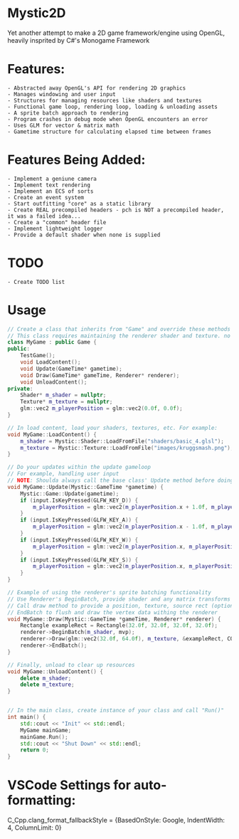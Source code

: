 # Mystic2D
Yet another attempt to make a 2D game framework/engine using OpenGL, heavily insprited by C#'s Monogame Framework

# Features:
    - Abstracted away OpenGL's API for rendering 2D graphics
    - Manages windowing and user input
    - Structures for managing resources like shaders and textures
    - Functional game loop, rendering loop, loading & unloading assets
    - A sprite batch approach to rendering
    - Program crashes in debug mode when OpenGL encounters an error
    - Uses GLM for vector & matrix math
    - Gametime structure for calculating elapsed time between frames

# Features Being Added:
    - Implement a geniune camera
    - Implement text rendering
    - Implement an ECS of sorts
    - Create an event system
    - Start outfitting "core" as a static library
    - Create REAL precompiled headers - pch is NOT a precompiled header, it was a failed idea...
    - Create a "common" header file
    - Implement lightweight logger
    - Provide a default shader when none is supplied

# TODO
    - Create TODO list

# Usage
```c++
// Create a class that inherits from "Game" and override these methods
// This class requires maintaining the renderer shader and texture. no defaults are provided
class MyGame : public Game {
public:
    TestGame();
    void LoadContent();
    void Update(GameTime* gametime);
    void Draw(GameTime* gameTime, Renderer* renderer);
    void UnloadContent();
private:
    Shader* m_shader = nullptr;
    Texture* m_texture = nullptr;
    glm::vec2 m_playerPosition = glm::vec2(0.0f, 0.0f);
}

// In load content, load your shaders, textures, etc. For example:
void MyGame::LoadContent() {
    m_shader = Mystic::Shader::LoadFromFile("shaders/basic_4.glsl");
    m_texture = Mystic::Texture::LoadFromFile("images/kruggsmash.png");
}

// Do your updates within the update gameloop
// For example, handling user input
// NOTE: Shoulda always call the base class' Update method before doing anything else
void MyGame::Update(Mystic::GameTime *gametime) {
    Mystic::Game::Update(gametime);
    if (input.IsKeyPressed(GLFW_KEY_D)) {
        m_playerPosition = glm::vec2(m_playerPosition.x + 1.0f, m_playerPosition.y);
    }
    if (input.IsKeyPressed(GLFW_KEY_A)) {
        m_playerPosition = glm::vec2(m_playerPosition.x - 1.0f, m_playerPosition.y);
    }
    if (input.IsKeyPressed(GLFW_KEY_W)) {
        m_playerPosition = glm::vec2(m_playerPosition.x, m_playerPosition.y - 1.0f);
    }
    if (input.IsKeyPressed(GLFW_KEY_S)) {
        m_playerPosition = glm::vec2(m_playerPosition.x, m_playerPosition.y + 1.0f);
    }
}

// Example of using the renderer's sprite batching functionality
// Use Renderer's BeginBatch, provide shader and any matrix transforms
// Call draw method to provide a position, texture, source rect (optional), and a color
// EndBatch to flush and draw the vertex data withing the renderer
void MyGame::Draw(Mystic::GameTime *gameTime, Renderer* renderer) {
    Rectangle exampleRect = Rectangle(32.0f, 32.0f, 32.0f, 32.0f);
    renderer->BeginBatch(m_shader, mvp);
    renderer->Draw(glm::vec2(32.0f, 64.0f), m_texture, &exampleRect, COLOR_WHITE);
    renderer->EndBatch();
}

// Finally, unload to clear up resources
void MyGame::UnloadContent() {
    delete m_shader;
    delete m_texture;
}


// In the main class, create instance of your class and call "Run()"
int main() {
    std::cout << "Init" << std::endl;
    MyGame mainGame;
    mainGame.Run();
    std::cout << "Shut Down" << std::endl;
    return 0;
}

```

# VSCode Settings for auto-formatting:
C_Cpp.clang_format_fallbackStyle = {BasedOnStyle: Google, IndentWidth: 4, ColumnLimit: 0}